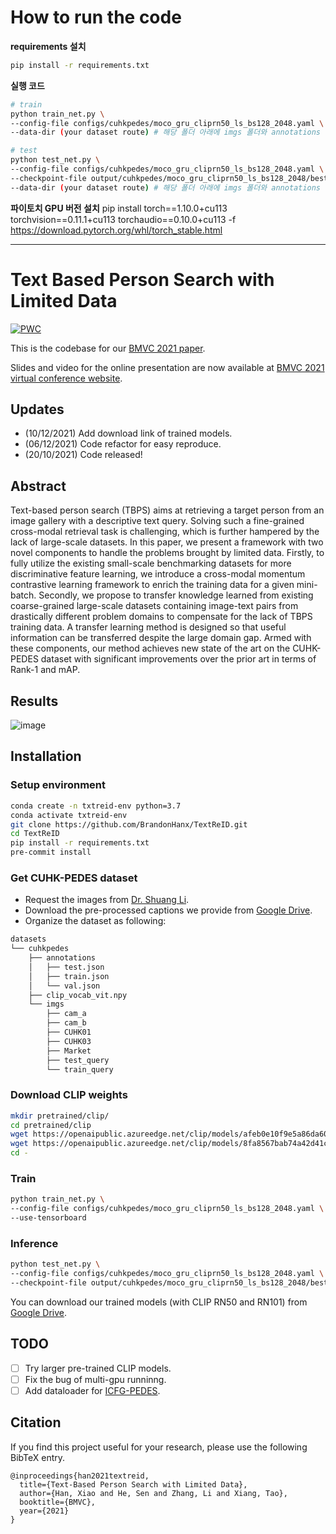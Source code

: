 # How to run the code
**requirements 설치**
```bash
pip install -r requirements.txt
```

**실행 코드**
```bash
# train
python train_net.py \
--config-file configs/cuhkpedes/moco_gru_cliprn50_ls_bs128_2048.yaml \
--data-dir (your dataset route) # 해당 폴더 아래에 imgs 폴더와 annotations 폴더 생성
```
```bash
# test
python test_net.py \
--config-file configs/cuhkpedes/moco_gru_cliprn50_ls_bs128_2048.yaml \
--checkpoint-file output/cuhkpedes/moco_gru_cliprn50_ls_bs128_2048/best.pth \
--data-dir (your dataset route) # 해당 폴더 아래에 imgs 폴더와 annotations 폴더 생성
```

**파이토치 GPU 버전 설치**
pip install torch==1.10.0+cu113 torchvision==0.11.1+cu113 torchaudio==0.10.0+cu113 
-f https://download.pytorch.org/whl/torch_stable.html

---

# Text Based Person Search with Limited Data

[![PWC](https://img.shields.io/endpoint.svg?url=https://paperswithcode.com/badge/text-based-person-search-with-limited-data/nlp-based-person-retrival-on-cuhk-pedes)](https://paperswithcode.com/sota/nlp-based-person-retrival-on-cuhk-pedes?p=text-based-person-search-with-limited-data)

This is the codebase for our [BMVC 2021 paper](https://arxiv.org/abs/2110.10807).

Slides and video for the online presentation are now available at [BMVC 2021 virtual conference website](https://www.bmvc2021-virtualconference.com/conference/papers/paper_0044.html).

## Updates
- (10/12/2021) Add download link of trained models.
- (06/12/2021) Code refactor for easy reproduce.
- (20/10/2021) Code released!

## Abstract
Text-based person search (TBPS) aims at retrieving a target person from an image gallery with a descriptive text query.
Solving such a fine-grained cross-modal retrieval task is challenging, which is further hampered by the lack of large-scale datasets.
In this paper, we present a framework with two novel components to handle the problems brought by limited data.
Firstly, to fully utilize the existing small-scale benchmarking datasets for more discriminative feature learning, we introduce a cross-modal momentum contrastive learning framework to enrich the training data for a given mini-batch. Secondly, we propose to transfer knowledge learned from existing coarse-grained large-scale datasets containing image-text pairs from drastically different problem domains to compensate for the lack of TBPS training data. A transfer learning method is designed so that useful information can be transferred despite the large domain gap.  Armed with these components, our method achieves new state of the art on the CUHK-PEDES dataset with significant improvements over the prior art in terms of Rank-1 and mAP.

## Results
![image](https://user-images.githubusercontent.com/37724292/144879635-86ab9c7b-0317-4b42-ac46-a37b06853d18.png)

## Installation
### Setup environment
```bash
conda create -n txtreid-env python=3.7
conda activate txtreid-env
git clone https://github.com/BrandonHanx/TextReID.git
cd TextReID
pip install -r requirements.txt
pre-commit install
```
### Get CUHK-PEDES dataset
- Request the images from [Dr. Shuang Li](https://github.com/ShuangLI59/Person-Search-with-Natural-Language-Description).
- Download the pre-processed captions we provide from [Google Drive](https://drive.google.com/file/d/1V4d8OjFket5SaQmBVozFFeflNs6f9e1R/view?usp=sharing).
- Organize the dataset as following:
```bash
datasets
└── cuhkpedes
    ├── annotations
    │   ├── test.json
    │   ├── train.json
    │   └── val.json
    ├── clip_vocab_vit.npy
    └── imgs
        ├── cam_a
        ├── cam_b
        ├── CUHK01
        ├── CUHK03
        ├── Market
        ├── test_query
        └── train_query
```

### Download CLIP weights
```bash
mkdir pretrained/clip/
cd pretrained/clip
wget https://openaipublic.azureedge.net/clip/models/afeb0e10f9e5a86da6080e35cf09123aca3b358a0c3e3b6c78a7b63bc04b6762/RN50.pt
wget https://openaipublic.azureedge.net/clip/models/8fa8567bab74a42d41c5915025a8e4538c3bdbe8804a470a72f30b0d94fab599/RN101.pt
cd -

```

### Train
```bash
python train_net.py \
--config-file configs/cuhkpedes/moco_gru_cliprn50_ls_bs128_2048.yaml \
--use-tensorboard
```
### Inference
```bash
python test_net.py \
--config-file configs/cuhkpedes/moco_gru_cliprn50_ls_bs128_2048.yaml \
--checkpoint-file output/cuhkpedes/moco_gru_cliprn50_ls_bs128_2048/best.pth
```
You can download our trained models (with CLIP RN50 and RN101) from [Google Drive](https://drive.google.com/drive/folders/1MoceVsLiByg3Sg8_9yByGSvR3ru15hJL?usp=sharing).

## TODO
- [ ] Try larger pre-trained CLIP models.
- [ ] Fix the bug of multi-gpu runninng.
- [ ] Add dataloader for [ICFG-PEDES](https://github.com/zifyloo/SSAN).

## Citation
If you find this project useful for your research, please use the following BibTeX entry.
```
@inproceedings{han2021textreid,
  title={Text-Based Person Search with Limited Data},
  author={Han, Xiao and He, Sen and Zhang, Li and Xiang, Tao},
  booktitle={BMVC},
  year={2021}
}
```
